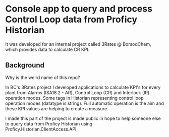 # Console app to query and process Control Loop data from Proficy Historian
It was developed for an internal project called 3Rates @ BorsodChem, which provides data to calculate CR KPI. 

## Background
Why is the weird name of this repo?

In BC's 3Rates project I developed applications to calculate KPI's for every plant from Alarms (ISA18.2 - AR), Control Loop (CR) and Interlock (IR) operation modes.
Some tags in Historian representing control loop operation modes (datatype is string). Full automatic operation is the aim and these KPI values are helping to create a measure.

I made this part of the project is made public in hope to help someone else to query data from Proficy Historian using Proficy.Historian.ClientAccess.API
